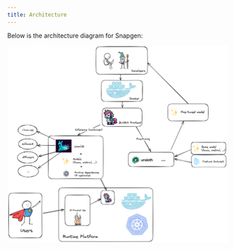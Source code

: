 ```yaml
---
title: Architecture
---
```


Below is the architecture diagram for Snapgen:

[![Snapgen Architecture](../static/img/architecture.png)](../static/img/architecture.png)
